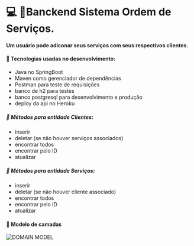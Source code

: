 # :computer: :pushpin:Banckend Sistema Ordem de Serviços. 

#### Um usuário pode adiconar seus serviços com seus respectivos clientes.

#### :small_blue_diamond: Tecnologias usadas no desenvolvimento:
- Java no SpringBoot
- Maven como gerenciador de dependências
- Postman para teste de requisições
- banco de h2 para testes
- banco postgresql para desenvolvimento e produção
- deploy da api no Heroku

##### :small_blue_diamond: Métodos para entidade Clientes:
- inserir
- deletar (se não houver serviços associados)
- encontrar todos
- encontrar pelo ID
- atualizar

##### :small_blue_diamond: Métodos para entidade Serviços:
- inserir
- deletar (se não houver cliente associado)
- encontrar todos
- encontrar pelo ID
- atualizar

#### :small_blue_diamond: Modelo de camadas
![DOMAIN MODEL](https://github.com/anna104016/html/blob/main/estrutura%20de%20camadas01.png)
